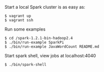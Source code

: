 Start a local Spark cluster is as easy as:

```
$ vagrant up
$ vagrant ssh
```

Run some examples
```
$ cd /spark-1.2.1-bin-hadoop2.4
$ ./bin/run-example SparkPi
$ ./bin/run-example JavaWordCount README.md
```

Start spark shell, view jobs at localhost:4040
```
$ ./bin/spark-shell
```
